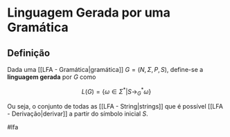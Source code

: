 
# Linguagem Gerada por uma Gramática

## Definição

Dada uma [[LFA - Gramática|gramática]] $G=(N, \Sigma, P, S)$, define-se a **linguagem gerada** por $G$ como

$$
L(G) = \{ \omega \in \Sigma^* | S \rightarrow_G^* \omega \}
$$

Ou seja, o conjunto de todas as [[LFA - String|strings]] que é possível [[LFA - Derivação|derivar]] a partir do símbolo inicial $S$.

#lfa

